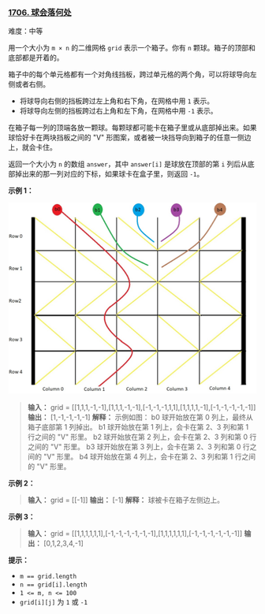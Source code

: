 ### [1706\. 球会落何处](https://leetcode.cn/problems/where-will-the-ball-fall/)

难度：中等

用一个大小为 <code>m &times; n</code> 的二维网格 `grid` 表示一个箱子。你有 `n` 颗球。箱子的顶部和底部都是开着的。

箱子中的每个单元格都有一个对角线挡板，跨过单元格的两个角，可以将球导向左侧或者右侧。

- 将球导向右侧的挡板跨过左上角和右下角，在网格中用 `1` 表示。
- 将球导向左侧的挡板跨过右上角和左下角，在网格中用 `-1` 表示。

在箱子每一列的顶端各放一颗球。每颗球都可能卡在箱子里或从底部掉出来。如果球恰好卡在两块挡板之间的 "V" 形图案，或者被一块挡导向到箱子的任意一侧边上，就会卡住。

返回一个大小为 `n` 的数组 `answer`，其中 `answer[i]` 是球放在顶部的第 `i` 列后从底部掉出来的那一列对应的下标，如果球卡在盒子里，则返回 `-1`。

**示例 1：**

![](./assets/img/Question1706.jpg)

> **输入：** grid = \[[1,1,1,-1,-1],[1,1,1,-1,-1],[-1,-1,-1,1,1],[1,1,1,1,-1],[-1,-1,-1,-1,-1]]
> **输出：** [1,-1,-1,-1,-1]
> **解释：** 示例如图：
> b0 球开始放在第 0 列上，最终从箱子底部第 1 列掉出。
> b1 球开始放在第 1 列上，会卡在第 2、3 列和第 1 行之间的 "V" 形里。
> b2 球开始放在第 2 列上，会卡在第 2、3 列和第 0 行之间的 "V" 形里。
> b3 球开始放在第 3 列上，会卡在第 2、3 列和第 0 行之间的 "V" 形里。
> b4 球开始放在第 4 列上，会卡在第 2、3 列和第 1 行之间的 "V" 形里。

**示例 2：**

> **输入：** grid = \[[-1]]
> **输出：** [-1]
> **解释：** 球被卡在箱子左侧边上。

**示例 3：**

> **输入：** grid = \[[1,1,1,1,1,1],[-1,-1,-1,-1,-1,-1],[1,1,1,1,1,1],[-1,-1,-1,-1,-1,-1]]
> **输出：** [0,1,2,3,4,-1]

**提示：**

- `m == grid.length`
- `n == grid[i].length`
- `1 <= m, n <= 100`
- `grid[i][j]` 为 `1` 或 `-1`
